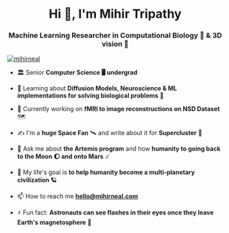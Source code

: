 <h1 align="center">Hi 👋, I'm Mihir Tripathy</h1>
<h3 align="center">Machine Learning Researcher in Computational Biology 🧬 & 3D vision 👀</h3>

<p align="left"> <a href="https://twitter.com/mihirneal" target="blank"><img src="https://img.shields.io/twitter/follow/mihirneal?logo=twitter&style=for-the-badge" alt="mihirneal" /></a> </p>

- 🏛 Senior **Computer Science 🖥 undergrad** 

- 📖 Learning about **Diffusion Models, Neuroscience & ML implementations for solving biological problems** 🧠

- 🔭 Currently working on **fMRI to image reconstructions on NSD Dataset** 🗺

- ✍️ I'm a **huge Space Fan** 🛰 and write about it for **Supercluster** 🚀

- 💬 Ask me about **the Artemis program** and how **humanity to going back to the Moon 🌔 and onto Mars** ☄️

- 🌱 My life's goal is **to help humanity become a multi-planetary civilization 🪐**

- 📫 How to reach me **hello@mihirneal.com**

- ⚡ Fun fact: **Astronauts can see flashes in their eyes once they leave Earth's magnetosphere** 🌌
</p>
